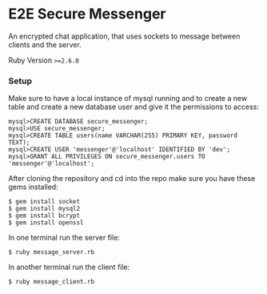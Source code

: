 # E2E Secure Messenger

An encrypted chat application, that uses sockets to message between clients and the server.

Ruby Version `>=2.6.0`

### Setup

Make sure to have a local instance of mysql running and to create a new table and create a new database user and give it the permissions to access:

    mysql>CREATE DATABASE secure_messenger; 
    mysql>USE secure_messenger;
    mysql>CREATE TABLE users(name VARCHAR(255) PRIMARY KEY, password TEXT);
    mysql>CREATE USER 'messenger'@'localhost' IDENTIFIED BY 'dev';
    mysql>GRANT ALL PRIVILEGES ON secure_messenger.users TO 'messenger'@'localhost';

After cloning the repository and cd into the repo make sure you have these gems installed:

    $ gem install socket
    $ gem install mysql2
    $ gem install bcrypt
    $ gem install openssl

In one terminal run the server file:

    $ ruby message_server.rb

In another terminal run the client file:

    $ ruby message_client.rb